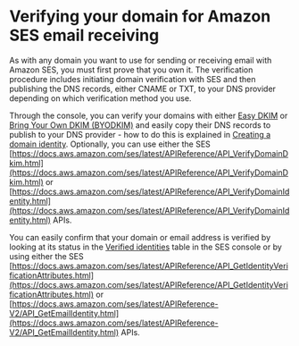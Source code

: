 # Verifying your domain for Amazon SES email receiving<a name="receiving-email-verification"></a>

As with any domain you want to use for sending or receiving email with Amazon SES, you must first prove that you own it\. The verification procedure includes initiating domain verification with SES and then publishing the DNS records, either CNAME or TXT, to your DNS provider depending on which verification method you use\.

Through the console, you can verify your domains with either [Easy DKIM](send-email-authentication-dkim-easy.md) or [Bring Your Own DKIM \(BYODKIM\)](send-email-authentication-dkim-bring-your-own.md) and easily copy their DNS records to publish to your DNS provider \- how to do this is explained in [Creating a domain identity](creating-identities.md#verify-domain-procedure)\. Optionally, you can use either the SES [https://docs.aws.amazon.com/ses/latest/APIReference/API_VerifyDomainDkim.html](https://docs.aws.amazon.com/ses/latest/APIReference/API_VerifyDomainDkim.html) or [https://docs.aws.amazon.com/ses/latest/APIReference/API_VerifyDomainIdentity.html](https://docs.aws.amazon.com/ses/latest/APIReference/API_VerifyDomainIdentity.html) APIs\.

You can easily confirm that your domain or email address is verified by looking at its status in the [Verified identities](managing-identities.md#view-verified-domains) table in the SES console or by using either the SES [https://docs.aws.amazon.com/ses/latest/APIReference/API_GetIdentityVerificationAttributes.html](https://docs.aws.amazon.com/ses/latest/APIReference/API_GetIdentityVerificationAttributes.html) or [https://docs.aws.amazon.com/ses/latest/APIReference-V2/API_GetEmailIdentity.html](https://docs.aws.amazon.com/ses/latest/APIReference-V2/API_GetEmailIdentity.html) APIs\.